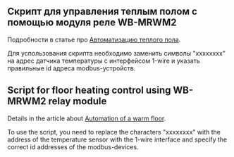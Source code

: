 ## Скрипт для управления теплым полом с помощью модуля реле WB-MRWM2

Подробности в статье про [Автоматизацию теплого пола](https://wirenboard.com/ru/pages/floor_heating_control/).

Для успользования скрипта необходимо заменить символы "xxxxxxxx" на адрес датчика температуры с интерфейсом 1-wire и указать правильные id адреса modbus-устройств.

## Script for floor heating control using WB-MRWM2 relay module

Details in the article about [Automation of a warm floor](https://wirenboard.com/ru/pages/floor_heating_control/).

To use the script, you need to replace the characters "xxxxxxxx" with the address of the temperature sensor with the 1-wire interface and specify the correct id addresses of the modbus-devices.

